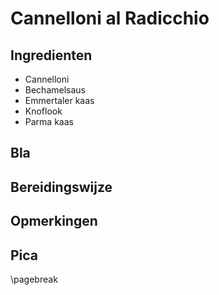# Cannelloni al Radicchio

## Ingredienten

  * Cannelloni
  * Bechamelsaus
  * Emmertaler kaas
  * Knoflook
  * Parma kaas

## Bla

## Bereidingswijze

## Opmerkingen

## Pica

\pagebreak
